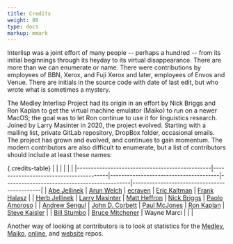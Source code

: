 ```yaml
---
title: Credits
weight: 80
type: docs
markup: mmark
---
```


Interlisp was a joint effort of many people -- perhaps a hundred -- from its initial beginnings through its heyday to its virtual disappearance. There are more than we can enumerate or name. There were contributions by employees of BBN, Xerox, and Fuji Xerox and later, employees of Envos and Venue. There are initials in the source code with date of last edit, but who wrote what is sometimes a mystery.

<!-- We do have a list of those we remember who are no longer with us [In Memoriam](/medley/history/in-memoriam). -->

The Medley Interlisp Project had its origin in an effort by Nick Briggs and Ron Kaplan to get the virtual machine emulator (Maiko) to run on a newer MacOS; the goal was to let Ron continue to use it for linguistics research. Joined by Larry Masinter in 2020, the project evolved. Starting with a mailing list, private GitLab repository, DropBox folder, occasional emails. The project has grown and evolved, and continues to gain momentum. The modern contributors are also difficult to enumerate, but a list of contributors should include at least these names:

<!-- Larry Masinter, Ron Kaplan, Nick Briggs, Frank Halasz, Herb Jellinek, Steve Kaisler, Wayne Marci, Paul McJones, Bruce Mitchener, John Cowan, Arun Welch, Michele Denber, Blake McBride, Abe Jellinek, Bill Stumbo, Matt Heffron, Eric Kaltman, Paolo Amoroso, Andrew Sengul, and pseudonymous ecraven and devhwala. -->

{.credits-table}
|                                                |                                        |                                       |                                             |                                             |
|------------------------------------------------|----------------------------------------|---------------------------------------|---------------------------------------------|---------------------------------------------|
| [Abe Jellinek](https://github.com/AbeJellinek) | [Arun Welch](https://github.com/Anzus) | [ecraven](https://github.com/ecraven) | [Eric Kaltman](https://github.com/ekaltman) | [Frank Halasz](https://github.com/fghalasz) |
| [Herb Jellinek](https://github.com/hjellinek) | [Larry Masinter](https://github.com/masinter) | [Matt Heffron](https://github.com/MattHeffron) | [Nick Briggs](https://github.com/nbriggs) | [Paolo Amoroso](https://github.com/pamoroso) |
| [Andrew Sengul](https://github.com/phantomics) | [John D. Corbett](https://github.com/pictographer) | [Paul McJones](https://github.com/pmcjones) | [Ron Kaplan](https://en.wikipedia.org/wiki/Ronald_Kaplan) | [Steve Kaisler](https://github.com/skaisler1) |
| [Bill Stumbo](https://github.com/stumbo) | [Bruce Mitchener](https://github.com/waywardmonkeys) | Wayne Marci | | |
<!-- {{< credits-table />}} -->

Another way of looking at contributors is to look at statistics for the [Medley](https://github.com/Interlisp/medley/graphs/contributors), [Maiko](https://github.com/Interlisp/maiko/graphs/contributors), [online](https::/github.com/Interlisp/online/graphs/contributors), and [website](https://github.com/Interlisp/Interlisp/Interlisp.github.io/graphs/contributors) repos.